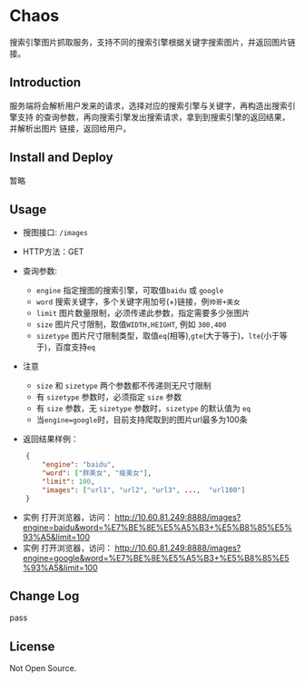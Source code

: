 # Chaos
搜索引擎图片抓取服务，支持不同的搜索引擎根据关键字搜索图片，并返回图片链接。

## Introduction
服务端将会解析用户发来的请求，选择对应的搜索引擎与关键字，再构造出搜索引擎支持
的查询参数，再向搜索引擎发出搜索请求，拿到到搜索引擎的返回结果，并解析出图片
链接，返回给用户。

## Install and Deploy
暂略

## Usage
* 搜图接口: `/images`
* HTTP方法：GET
* 查询参数:
    - `engine` 指定搜图的搜索引擎，可取值`baidu` 或 `google`
    - `word` 搜索关键字，多个关键字用加号(+)链接，例`帅哥+美女`
    - `limit` 图片数量限制，必须传递此参数，指定需要多少张图片
    - `size` 图片尺寸限制，取值`WIDTH,HEIGHT`, 例如 `300,400`
    - `sizetype` 图片尺寸限制类型，取值`eq`(相等),`gte`(大于等于)，`lte`(小于等于)，百度支持`eq`

* 注意
    - `size` 和 `sizetype` 两个参数都不传递则无尺寸限制
    - 有 `sizetype` 参数时，必须指定 `size` 参数
    - 有 `size` 参数，无 `sizetype` 参数时，`sizetype` 的默认值为 `eq`
    - 当`engine=google`时，目前支持爬取到的图片url最多为100条

* 返回结果样例：
```json
    {
        "engine": "baidu",
        "word": ["胖美女", "瘦美女"],
        "limit": 100,
        "images": ["url1", "url2", "url3", ...,  "url100"]
    }
```

* 实例
打开浏览器，访问：
http://10.60.81.249:8888/images?engine=baidu&word=%E7%BE%8E%E5%A5%B3+%E5%B8%85%E5%93%A5&limit=100
* 实例
打开浏览器，访问：
http://10.60.81.249:8888/images?engine=google&word=%E7%BE%8E%E5%A5%B3+%E5%B8%85%E5%93%A5&limit=100

## Change Log
pass

## License
Not Open Source.

